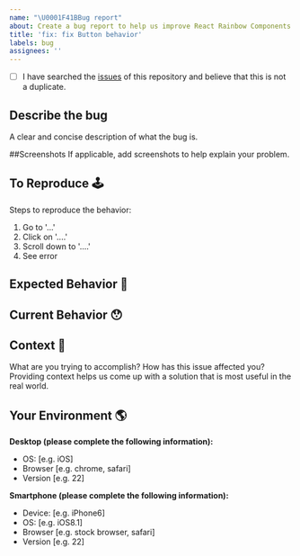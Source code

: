```yaml
---
name: "\U0001F41BBug report"
about: Create a bug report to help us improve React Rainbow Components
title: 'fix: fix Button behavior'
labels: bug
assignees: ''
---
```


<!-- Provide a general summary of the issue in the Title above -->

<!--
    Thank you very much for contributing to React Rainbow Components by creating an issue! ❤️
    To avoid duplicate issues we ask you to check off the following.
-->

<!-- Checked checkbox should look like this: [x] -->

-   [ ] I have searched the [issues](https://github.com/nexxtway/react-rainbow/issues) of this repository and believe that this is not a duplicate.

## Describe the bug

A clear and concise description of what the bug is.

##Screenshots
If applicable, add screenshots to help explain your problem.

## To Reproduce 🕹

Steps to reproduce the behavior:

1. Go to '...'
2. Click on '....'
3. Scroll down to '....'
4. See error

## Expected Behavior 🤔

<!---
    A clear and concise description of what you expected to happen.
-->

## Current Behavior 😯

<!---
    Describe what happens instead of the expected behavior.
-->

## Context 🔦

What are you trying to accomplish? How has this issue affected you?
Providing context helps us come up with a solution that is most useful in the real world.

## Your Environment 🌎

<!---
    Include as many relevant details about the environment with which you experienced the bug.
-->

**Desktop (please complete the following information):**

-   OS: [e.g. iOS]
-   Browser [e.g. chrome, safari]
-   Version [e.g. 22]

**Smartphone (please complete the following information):**

-   Device: [e.g. iPhone6]
-   OS: [e.g. iOS8.1]
-   Browser [e.g. stock browser, safari]
-   Version [e.g. 22]
